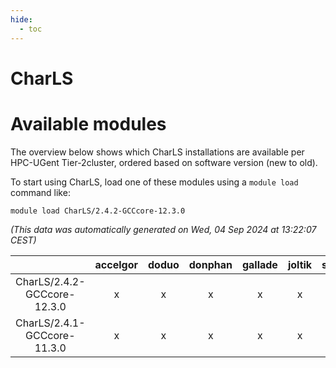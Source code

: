 ```yaml
---
hide:
  - toc
---
```


CharLS
======

# Available modules


The overview below shows which CharLS installations are available per HPC-UGent Tier-2cluster, ordered based on software version (new to old).

To start using CharLS, load one of these modules using a `module load` command like:

```shell
module load CharLS/2.4.2-GCCcore-12.3.0
```

*(This data was automatically generated on Wed, 04 Sep 2024 at 13:22:07 CEST)*  

| |accelgor|doduo|donphan|gallade|joltik|shinx|skitty|
| :---: | :---: | :---: | :---: | :---: | :---: | :---: | :---: |
|CharLS/2.4.2-GCCcore-12.3.0|x|x|x|x|x|x|x|
|CharLS/2.4.1-GCCcore-11.3.0|x|x|x|x|x|-|x|
